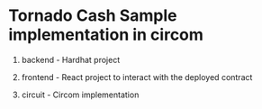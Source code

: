 # Tornado Cash Sample implementation in circom

1. backend - Hardhat project

2. frontend - React project to interact with the deployed contract

3. circuit - Circom implementation
